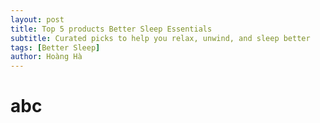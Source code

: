 ```yaml
---
layout: post
title: Top 5 products Better Sleep Essentials
subtitle: Curated picks to help you relax, unwind, and sleep better
tags: [Better Sleep]
author: Hoàng Hà
---
```


# abc
